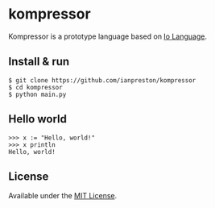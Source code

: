 # kompressor

Kompressor is a prototype language based on [Io Language](http://iolanguage.org/).

## Install & run

    $ git clone https://github.com/ianpreston/kompressor
    $ cd kompressor
    $ python main.py


## Hello world

    >>> x := "Hello, world!"
    >>> x println
    Hello, world!


## License

Available under the [MIT License](http://opensource.org/licenses/MIT).
